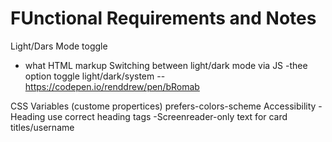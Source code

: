 # FUnctional Requirements and Notes
Light/Dars Mode toggle
- what HTML markup
Switching between light/dark mode via JS
-thee option toggle light/dark/system -- https://codepen.io/renddrew/pen/bRomab

CSS Variables (custome propertices)
prefers-colors-scheme
Accessibility 
-Heading use correct heading tags
-Screenreader-only text for card titles/username
